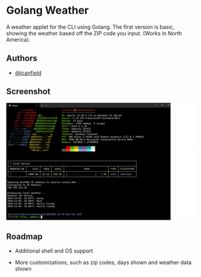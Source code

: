# Golang Weather

A weather applet for the CLI using Golang. The first version is basic, showing the weather based off the ZIP code you input. (Works in North America).

## Authors

- [@jcanfield](https://www.github.com/jcanfield)

## Screenshot

![Screenshot](https://github.com/jcanfield/golang_weather/blob/master/screenshot.png?raw=true 'Screenshot for Golang Weather')

## Roadmap

- Additional shell and OS support

- More customizations, such as zip codes, days shown and weather data shown

